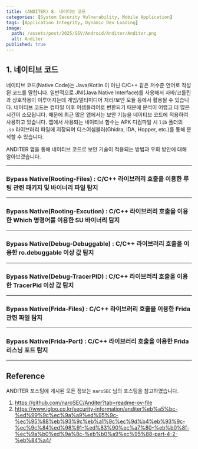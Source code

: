 ```yaml
---
title: (ANDITER) 8. 네이티브 코드
categories: [System Security Vulnerability, Mobile Application]
tags: [Application Integrity, Dynamic Dex Loading]
image:
  path: /assets/post/2025/SSV/Android/Anditer/Anditer.png
  alt: Anditer
published: true
---
```


## 1. 네이티브 코드
네이티브 코드(Native Code)는 Java/Kotlin 이 아닌 C/C++ 같은 저수준 언어로 작성된 코드를 말합니다. 일반적으로 JNI(Java Native Interface)를 사용해서 자바/코틀린과 상호작용이 이루어지는데 게임/멀티미디어 처리/보안 모듈 등에서 활용될 수 있습니다. 네이티브 코드는 컴파일 이후 어셈블리어로 변환되기 때문에 분석이 어렵고 더 많은 시간이 소모됩니다. 때문에 최근 많은 앱에서는 보안 기능을 네이티브 코드에 적용하여 사용하고 있습니다. 앱에서 사용되는 네이티브 함수는 APK 디컴파일 시 `lib` 폴더의 `.so` 라이브러리 파일에 저장되며 디스어셈블러(Ghidra, IDA, Hopper, etc.)를 통해 분석할 수 있습니다.

ANDITER 앱을 통해 네이티브 코드로 보안 기술이 적용되는 방법과 우회 방안에 대해 알아보겠습니다.

---

### Bypass Native(Rooting-Files) : C/C++ 라이브러리 호출을 이용한 루팅 관련 패키지 및 바이너리 파일 탐지  

---

### Bypass Native(Rooting-Excution) : C/C++ 라이브러리 호출을 이용한 Which 명령어를 이용한 SU 바이너리 탐지  

---

### Bypass Native(Debug-Debuggable) : C/C++ 라이브러리 호출을 이용한 ro.debuggable 이상 값 탐지  

---

### Bypass Native(Debug-TracerPID) : C/C++ 라이브러리 호출을 이용한 TracerPid 이상 값 탐지  

---

### Bypass Native(Frida-Files) : C/C++ 라이브러리 호출을 이용한 Frida 관련 파일 탐지  

---

### Bypass Native(Frida-Port) : C/C++ 라이브러리 호출을 이용한 Frida 리스닝 포트 탐지

---

## Reference

ANDITER 포스팅에 게시된 모든 정보는 `naroSEC` 님의 포스팅을 참고하였습니다.

1. https://github.com/naroSEC/Anditer?tab=readme-ov-file
2. https://www.igloo.co.kr/security-information/anditer%eb%a5%bc-%ed%99%9c%ec%9a%a9%ed%95%9c-%ec%95%88%eb%93%9c%eb%a1%9c%ec%9d%b4%eb%93%9c-%ec%9c%84%ed%98%91-%ed%83%90%ec%a7%80-%eb%b0%8f-%ec%9a%b0%ed%9a%8c-%eb%b0%a9%ec%95%88-part-4-2-%eb%84%a4/
